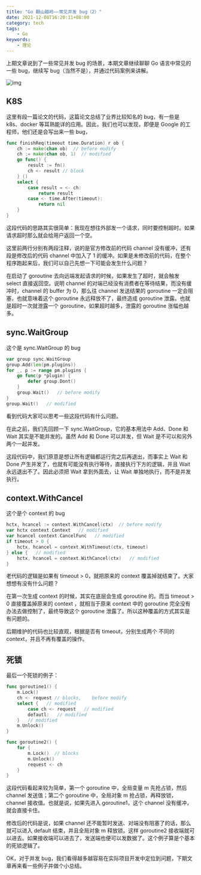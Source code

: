 ```yaml
---
title: "Go 翻山越岭——常见并发 bug（2）"
date: 2021-12-08T16:20:11+08:00
category: tech
tags:
    - Go
keywords:
    - 理论
---
```

上期文章说到了一些常见并发 bug 的场景，本期文章继续聊聊 Go 语言中常见的一些 bug，继续写 bug（当然不是），并通过代码案例来讲解。

![img](https://cdn.jsdelivr.net/gh/JupiterXue/PictureBed/BlogImg/202112081853217.png)

## K8S

这里有段一篇论文的代码，这篇论文总结了业界比较知名的 bug，有一些是 k8s、docker 等耳熟能详的应用。因此，我们也可以发现，即便是 Google 的工程师，他们还是会写出来一些 bug，

```go
func finishReq(timeout time.Duration) r ob {
    ch := make(chan ob)  // before modify
    ch := make(chan ob, 1)  // modified
    go func() {
        result := fn()
        ch <- result // block
    } ()
    select {
        case result = <- ch:
        	return result
        case <- time.After(timeout):
        	return nil
    }
}
```

这段代码的思路其实很简单：我现在想往外部发一个请求，同时要控制超时。如果请求超时那么就会给用户返回一个空。



这里前两行分别有两段注释，说的是官方修改前的代码 channel 没有缓冲，还有段是修改后的代码 channel 中加入了 1 的缓冲。如果是未修改前的代码，在整个程序跑起来后，我们可以自己先想一下可能会发生什么问题？



在启动了 goroutine 去向远端发起请求的时候，如果发生了超时，就会触发 select 直接返回空。说明 channel 的对端已经没有消费者在等待结果，而没有缓冲时，channel 的 buffer 为 0，那么往 channel 发送结果的 goroutine 一定会阻塞，也就意味着这个 goroutine 永远释放不了，最终造成 goroutine 泄露。也就是超时一次就泄露一个 goroutine，如果超时越多，泄露的 goroutine 涨幅也越多。

## sync.WaitGroup

这个是 sync.WaitGroup 的 bug

```go
var group sync.WaitGroup
group.Add(len(pm.plugins))
for _, p := range pm.plugins {
    go func(p *plugin) {
        defer group.Dont()
    }
    group.Wait()   // before modify
}
group.Wait()   // modified
```

看到代码大家可以思考一些这段代码有什么问题。



在此之前，我们先回顾一下 sync.WaitGroup，它的基本用法中 Add、Done 和 Wait 其实是不能并发的。虽然 Add 和 Done 可以并发，但 Wait 是不可以和另外两个一起并发。



这段代码中，我们原意是想让所有逻辑都运行完之后再退出，而事实上 Wait 和 Done 产生并发了，也就有可能没有执行等待，直接执行下方的逻辑，并且 Wait 永远退出不了。因此必须把 Wait 拿到外面去，让 Wait 单独地执行，而不是并发执行。

## context.WithCancel

这个是个 context 的 bug

```go
hctx, hcancel := context.WithCancel(ctx)  // before modify
var hctx context.Context   // modified
var hcancel context.CancelFunc   // modified
if timeout > 0 {
    hctx, hcancel = context.WithTimeout(ctx, timeout)
} else {   // modified
    hctx, hcancel = context.WithCancel(ctx)   // modified
}
```

老代码的逻辑是如果有 timeout > 0，就把原来的 context 覆盖掉就结束了。大家想想有没有什么问题？



在第一次生成 context 的时候，其实在底层会生成 goroutine 的。而当 timeout > 0 直接覆盖掉原来的 context ，就相当于原来 context 中的 goroutine 完全没有办法去做控制了，最终导致这个 goroutine 泄露了。所以这种覆盖的方式其实是有问题的。



后期维护的代码也比较直观，根据是否有 timeout，分别生成两个 不同的 context，并且不再有覆盖的操作。

## 死锁

最后一个死锁的例子：

```go
func goroutine1() {
    m.Lock()
    ch <- request // blocks,    before modify
    select {   // modified
        case ch <- request   // modified
        defautl:   // modified
    }   // modified
    m.Unlock()
}

func goroutine2() {
    for {
        m.Lock()  // blocks
        m.Unlock()
        request <- ch
    }
}
```

这段代码看起来较为简单，第一个 goroutine 中，全局变量 m 先抢占锁，然后 channel 发送值；第二个 goroutine 中，全局对象 m 抢占锁，再释放锁，channel 接收值。也就是说，如果先进入 goroutine1，这个 channel 没有缓冲，就会直接卡住。



修改后的代码是说，如果 channel 还不能暂时发送、对端没有阻塞了的话，那么就可以进入  default 结束，并且全局对象 m 释放锁。这样 goroutine2 接收端就可以进去。如果接收端可以进去了，发送端也便可以发数据了。这个例子算是个基本的死锁逻辑了。



OK，对于并发 bug，我们看得越多越容易在实际项目开发中定位到问题，下期文章再来看一些例子并做个小总结。
